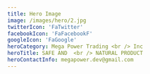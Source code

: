 ```yaml
---
title: Hero Image
image: /images/hero/2.jpg
twitterIcon: 'FaTwitter'
facebookIcon: 'FaFacebookF'
googleIcon: 'FaGoogle'
heroCategory: Mega Power Trading <br /> Inc
heroTitle: SAFE AND  <br /> NATURAL PRODUCT
heroContactInfo: megapower.dev@gmail.com
---
```

